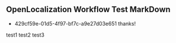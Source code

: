## OpenLocalization Workflow Test MarkDown
* 429cf59e-01d5-4f97-bf7c-a9e27d03e651 
thanks!

test1
test2
test3
